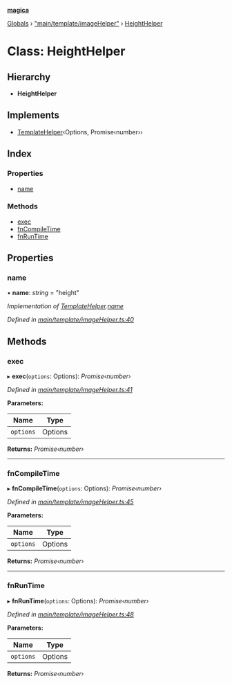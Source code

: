**[magica](../README.md)**

[Globals](../README.md) › ["main/template/imageHelper"](../modules/_main_template_imagehelper_.md) › [HeightHelper](_main_template_imagehelper_.heighthelper.md)

# Class: HeightHelper

## Hierarchy

* **HeightHelper**

## Implements

* [TemplateHelper](../interfaces/_main_template_template_.templatehelper.md)‹Options, Promise‹number››

## Index

### Properties

* [name](_main_template_imagehelper_.heighthelper.md#name)

### Methods

* [exec](_main_template_imagehelper_.heighthelper.md#exec)
* [fnCompileTime](_main_template_imagehelper_.heighthelper.md#fncompiletime)
* [fnRunTime](_main_template_imagehelper_.heighthelper.md#fnruntime)

## Properties

###  name

• **name**: *string* = "height"

*Implementation of [TemplateHelper](../interfaces/_main_template_template_.templatehelper.md).[name](../interfaces/_main_template_template_.templatehelper.md#name)*

*Defined in [main/template/imageHelper.ts:40](https://github.com/cancerberoSgx/magica/blob/c127d55/src/main/template/imageHelper.ts#L40)*

## Methods

###  exec

▸ **exec**(`options`: Options): *Promise‹number›*

*Defined in [main/template/imageHelper.ts:41](https://github.com/cancerberoSgx/magica/blob/c127d55/src/main/template/imageHelper.ts#L41)*

**Parameters:**

Name | Type |
------ | ------ |
`options` | Options |

**Returns:** *Promise‹number›*

___

###  fnCompileTime

▸ **fnCompileTime**(`options`: Options): *Promise‹number›*

*Defined in [main/template/imageHelper.ts:45](https://github.com/cancerberoSgx/magica/blob/c127d55/src/main/template/imageHelper.ts#L45)*

**Parameters:**

Name | Type |
------ | ------ |
`options` | Options |

**Returns:** *Promise‹number›*

___

###  fnRunTime

▸ **fnRunTime**(`options`: Options): *Promise‹number›*

*Defined in [main/template/imageHelper.ts:48](https://github.com/cancerberoSgx/magica/blob/c127d55/src/main/template/imageHelper.ts#L48)*

**Parameters:**

Name | Type |
------ | ------ |
`options` | Options |

**Returns:** *Promise‹number›*
